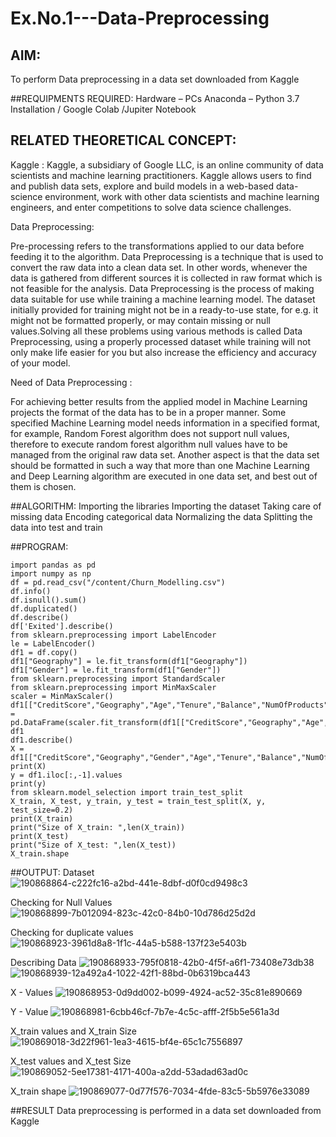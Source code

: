 # Ex.No.1---Data-Preprocessing
## AIM:

To perform Data preprocessing in a data set downloaded from Kaggle

##REQUIPMENTS REQUIRED:
Hardware – PCs
Anaconda – Python 3.7 Installation / Google Colab /Jupiter Notebook

## RELATED THEORETICAL CONCEPT:

Kaggle :
Kaggle, a subsidiary of Google LLC, is an online community of data scientists and machine learning practitioners. Kaggle allows users to find and publish data sets, explore and build models in a web-based data-science environment, work with other data scientists and machine learning engineers, and enter competitions to solve data science challenges.

Data Preprocessing:

Pre-processing refers to the transformations applied to our data before feeding it to the algorithm. Data Preprocessing is a technique that is used to convert the raw data into a clean data set. In other words, whenever the data is gathered from different sources it is collected in raw format which is not feasible for the analysis.
Data Preprocessing is the process of making data suitable for use while training a machine learning model. The dataset initially provided for training might not be in a ready-to-use state, for e.g. it might not be formatted properly, or may contain missing or null values.Solving all these problems using various methods is called Data Preprocessing, using a properly processed dataset while training will not only make life easier for you but also increase the efficiency and accuracy of your model.

Need of Data Preprocessing :

For achieving better results from the applied model in Machine Learning projects the format of the data has to be in a proper manner. Some specified Machine Learning model needs information in a specified format, for example, Random Forest algorithm does not support null values, therefore to execute random forest algorithm null values have to be managed from the original raw data set.
Another aspect is that the data set should be formatted in such a way that more than one Machine Learning and Deep Learning algorithm are executed in one data set, and best out of them is chosen.


##ALGORITHM:
Importing the libraries
Importing the dataset
Taking care of missing data
Encoding categorical data
Normalizing the data
Splitting the data into test and train

##PROGRAM:
```
import pandas as pd
import numpy as np
df = pd.read_csv("/content/Churn_Modelling.csv")
df.info()
df.isnull().sum()
df.duplicated()
df.describe()
df['Exited'].describe()
from sklearn.preprocessing import LabelEncoder
le = LabelEncoder()
df1 = df.copy()
df1["Geography"] = le.fit_transform(df1["Geography"])
df1["Gender"] = le.fit_transform(df1["Gender"])
from sklearn.preprocessing import StandardScaler
from sklearn.preprocessing import MinMaxScaler
scaler = MinMaxScaler()
df1[["CreditScore","Geography","Age","Tenure","Balance","NumOfProducts","EstimatedSalary"]] = pd.DataFrame(scaler.fit_transform(df1[["CreditScore","Geography","Age","Tenure","Balance","NumOfProducts","EstimatedSalary"]]))
df1
df1.describe()
X = df1[["CreditScore","Geography","Gender","Age","Tenure","Balance","NumOfProducts","HasCrCard","IsActiveMember","EstimatedSalary"]].values
print(X)
y = df1.iloc[:,-1].values
print(y)
from sklearn.model_selection import train_test_split
X_train, X_test, y_train, y_test = train_test_split(X, y, test_size=0.2)
print(X_train)
print("Size of X_train: ",len(X_train))
print(X_test)
print("Size of X_test: ",len(X_test))
X_train.shape
```

##OUTPUT:
Dataset
![190868864-c222fc16-a2bd-441e-8dbf-d0f0cd9498c3](https://user-images.githubusercontent.com/93427278/190887932-1be6adad-ee26-4401-b08a-4acb35cac74a.png)

Checking for Null Values
![190868899-7b012094-823c-42c0-84b0-10d786d25d2d](https://user-images.githubusercontent.com/93427278/190887937-e41c748c-2fbf-40cd-bab3-b7cd2ac30e86.png)

Checking for duplicate values
![190868923-3961d8a8-1f1c-44a5-b588-137f23e5403b](https://user-images.githubusercontent.com/93427278/190887943-b28d27c3-8840-461f-838b-ff9d21145a30.png)

Describing Data
![190868933-795f0818-42b0-4f5f-a6f1-73408e73db38](https://user-images.githubusercontent.com/93427278/190887950-7d8ff256-56b5-4dc4-9712-5c512e75d84d.png)
![190868939-12a492a4-1022-42f1-88bd-0b6319bca443](https://user-images.githubusercontent.com/93427278/190887955-5df2cb7f-5db3-4aef-a693-8a20d170b900.png)

X - Values
![190868953-0d9dd002-b099-4924-ac52-35c81e890669](https://user-images.githubusercontent.com/93427278/190887962-7a1747fa-b93c-42be-9aec-8ac5a3f37bda.png)

Y - Value
![190868981-6cbb46cf-7b7e-4c5c-afff-2f5b5e561a3d](https://user-images.githubusercontent.com/93427278/190887966-c905dfa9-3d4a-48bc-a74b-13cd80c1ba63.png)

X_train values and X_train Size
![190869018-3d22f961-1ea3-4615-bf4e-65c1c7556897](https://user-images.githubusercontent.com/93427278/190887974-cc92d500-0e84-44c9-b02a-f4a9aae0cfa7.png)

X_test values and X_test Size
![190869052-5ee17381-4171-400a-a2dd-53adad63ad0c](https://user-images.githubusercontent.com/93427278/190887980-468d4264-972c-451e-81bc-710e94b1764f.png)

X_train shape
![190869077-0d77f576-7034-4fde-83c5-5b5976e33089](https://user-images.githubusercontent.com/93427278/190887987-14633afc-6cc5-4144-bd37-b7160d9120c2.png)

##RESULT
Data preprocessing is performed in a data set downloaded from Kaggle
